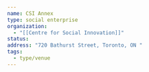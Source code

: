 ```yaml
---
name: CSI Annex
type: social enterprise
organization:
  - "[[Centre for Social Innovation]]"
status:
address: "720 Bathurst Street, Toronto, ON "
tags:
  - type/venue
---
```

